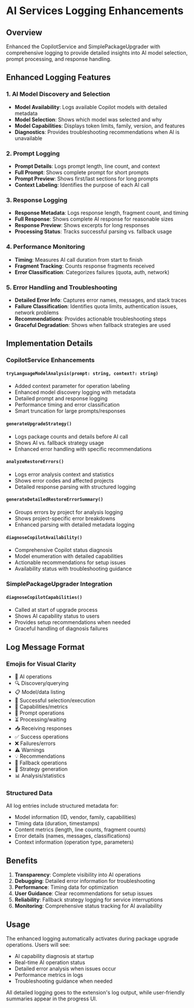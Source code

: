 # AI Services Logging Enhancements

## Overview
Enhanced the CopilotService and SimplePackageUpgrader with comprehensive logging to provide detailed insights into AI model selection, prompt processing, and response handling.

## Enhanced Logging Features

### 1. AI Model Discovery and Selection
- **Model Availability**: Logs available Copilot models with detailed metadata
- **Model Selection**: Shows which model was selected and why
- **Model Capabilities**: Displays token limits, family, version, and features
- **Diagnostics**: Provides troubleshooting recommendations when AI is unavailable

### 2. Prompt Logging
- **Prompt Details**: Logs prompt length, line count, and context
- **Full Prompt**: Shows complete prompt for short prompts
- **Prompt Preview**: Shows first/last sections for long prompts
- **Context Labeling**: Identifies the purpose of each AI call

### 3. Response Logging
- **Response Metadata**: Logs response length, fragment count, and timing
- **Full Response**: Shows complete AI response for reasonable sizes
- **Response Preview**: Shows excerpts for long responses
- **Processing Status**: Tracks successful parsing vs. fallback usage

### 4. Performance Monitoring
- **Timing**: Measures AI call duration from start to finish
- **Fragment Tracking**: Counts response fragments received
- **Error Classification**: Categorizes failures (quota, auth, network)

### 5. Error Handling and Troubleshooting
- **Detailed Error Info**: Captures error names, messages, and stack traces
- **Failure Classification**: Identifies quota limits, authentication issues, network problems
- **Recommendations**: Provides actionable troubleshooting steps
- **Graceful Degradation**: Shows when fallback strategies are used

## Implementation Details

### CopilotService Enhancements

#### `tryLanguageModelAnalysis(prompt: string, context?: string)`
- Added context parameter for operation labeling
- Enhanced model discovery logging with metadata
- Detailed prompt and response logging
- Performance timing and error classification
- Smart truncation for large prompts/responses

#### `generateUpgradeStrategy()`
- Logs package counts and details before AI call
- Shows AI vs. fallback strategy usage
- Enhanced error handling with specific recommendations

#### `analyzeRestoreErrors()`
- Logs error analysis context and statistics
- Shows error codes and affected projects
- Detailed response parsing with structured logging

#### `generateDetailedRestoreErrorSummary()`
- Groups errors by project for analysis logging
- Shows project-specific error breakdowns
- Enhanced parsing with detailed metadata logging

#### `diagnoseCopilotAvailability()`
- Comprehensive Copilot status diagnosis
- Model enumeration with detailed capabilities
- Actionable recommendations for setup issues
- Availability status with troubleshooting guidance

### SimplePackageUpgrader Integration

#### `diagnoseCopilotCapabilities()`
- Called at start of upgrade process
- Shows AI capability status to users
- Provides setup recommendations when needed
- Graceful handling of diagnosis failures

## Log Message Format

### Emojis for Visual Clarity
- 🤖 AI operations
- 🔍 Discovery/querying
- 📋 Model/data listing
- 🚀 Successful selection/execution
- 📏 Capabilities/metrics
- 📝 Prompt operations
- ⏳ Processing/waiting
- 📥 Receiving responses
- ✅ Success operations
- ❌ Failures/errors
- ⚠️ Warnings
- 💡 Recommendations
- 🔄 Fallback operations
- 🎯 Strategy generation
- 📊 Analysis/statistics

### Structured Data
All log entries include structured metadata for:
- Model information (ID, vendor, family, capabilities)
- Timing data (duration, timestamps)
- Content metrics (length, line counts, fragment counts)
- Error details (names, messages, classifications)
- Context information (operation type, parameters)

## Benefits

1. **Transparency**: Complete visibility into AI operations
2. **Debugging**: Detailed error information for troubleshooting
3. **Performance**: Timing data for optimization
4. **User Guidance**: Clear recommendations for setup issues
5. **Reliability**: Fallback strategy logging for service interruptions
6. **Monitoring**: Comprehensive status tracking for AI availability

## Usage

The enhanced logging automatically activates during package upgrade operations. Users will see:
- AI capability diagnosis at startup
- Real-time AI operation status
- Detailed error analysis when issues occur
- Performance metrics in logs
- Troubleshooting guidance when needed

All detailed logging goes to the extension's log output, while user-friendly summaries appear in the progress UI. 